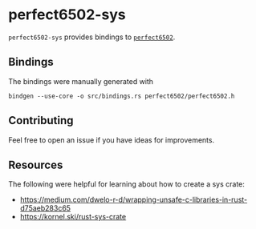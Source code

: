 # perfect6502-sys

`perfect6502-sys` provides bindings to [`perfect6502`][perfect6502].

## Bindings

The bindings were manually generated with

`bindgen --use-core -o src/bindings.rs perfect6502/perfect6502.h`

## Contributing

Feel free to open an issue if you have ideas for improvements.

## Resources

The following were helpful for learning about how to create a sys crate:

- https://medium.com/dwelo-r-d/wrapping-unsafe-c-libraries-in-rust-d75aeb283c65
- https://kornel.ski/rust-sys-crate

[perfect6502]: https://github.com/mist64/perfect6502
